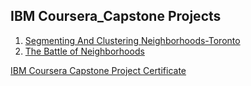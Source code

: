## IBM Coursera_Capstone Projects

1. [Segmenting And Clustering Neighborhoods-Toronto](https://github.com/divyansh1195/IBM-Coursera-Capstone-Projects/tree/main/Segmenting%20And%20Clustering%20Neighborhoods-Toronto)
2. [The Battle of Neighborhoods](https://github.com/divyansh1195/IBM-Coursera-Capstone-Projects/tree/main/The%20Battle%20of%20Neighborhoods)

[IBM Coursera Capstone Project Certificate](https://github.com/divyansh1195/IBM-Coursera-Capstone-Projects/blob/main/Coursera%20TXF6K6XSDK27.pdf)
